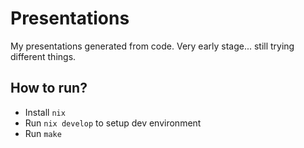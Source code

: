 # Presentations

My presentations generated from code.
Very early stage... still trying different things.

## How to run?
- Install `nix`
- Run `nix develop` to setup dev environment
- Run `make`

